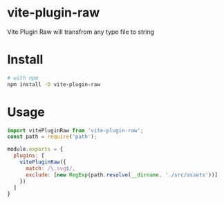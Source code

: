 # vite-plugin-raw

Vite Plugin Raw will transfrom any type file to string

# Install

```bash
# with npm
npm install -D vite-plugin-raw
```

# Usage

```js
import vitePluginRaw from 'vite-plugin-raw';
const path = require('path');

module.exports = {
  plugins: [
    vitePluginRaw({
      match: /\.svg$/,
      exclude: [new RegExp(path.resolve(__dirname, './src/assets'))]
    })
  ]
}
```
